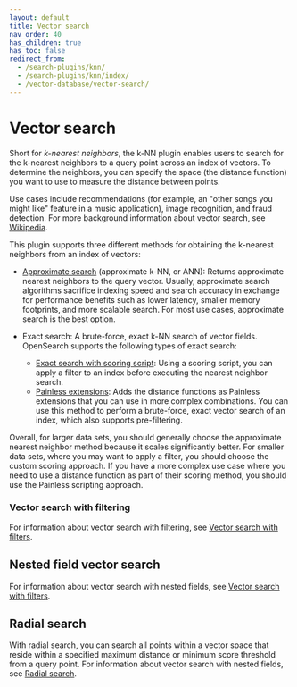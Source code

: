 ```yaml
---
layout: default
title: Vector search
nav_order: 40
has_children: true
has_toc: false
redirect_from:
  - /search-plugins/knn/
  - /search-plugins/knn/index/ 
  - /vector-database/vector-search/     
---
```


# Vector search

Short for *k-nearest neighbors*, the k-NN plugin enables users to search for the k-nearest neighbors to a query point across an index of vectors. To determine the neighbors, you can specify the space (the distance function) you want to use to measure the distance between points.

Use cases include recommendations (for example, an "other songs you might like" feature in a music application), image recognition, and fraud detection. For more background information about vector search, see [Wikipedia](https://en.wikipedia.org/wiki/Nearest_neighbor_search).

This plugin supports three different methods for obtaining the k-nearest neighbors from an index of vectors:

- [Approximate search](#approximate-search) (approximate k-NN, or ANN): Returns approximate nearest neighbors to the query vector. Usually, approximate search algorithms sacrifice indexing speed and search accuracy in exchange for performance benefits such as lower latency, smaller memory footprints, and more scalable search. For most use cases, approximate search is the best option.

- Exact search: A brute-force, exact k-NN search of vector fields. OpenSearch supports the following types of exact search: 
  - [Exact search with scoring script]({{site.url}}{{site.baseurl}}/search-plugins/knn/knn-score-script/): Using a scoring script, you can apply a filter to an index before executing the nearest neighbor search. 
  - [Painless extensions]({{site.url}}{{site.baseurl}}/search-plugins/knn/painless-functions/): Adds the distance functions as Painless extensions that you can use in more complex combinations. You can use this method to perform a brute-force, exact vector search of an index, which also supports pre-filtering. 


Overall, for larger data sets, you should generally choose the approximate nearest neighbor method because it scales significantly better. For smaller data sets, where you may want to apply a filter, you should choose the custom scoring approach. If you have a more complex use case where you need to use a distance function as part of their scoring method, you should use the Painless scripting approach.

### Vector search with filtering

For information about vector search with filtering, see [Vector search with filters]({{site.url}}{{site.baseurl}}/search-plugins/knn/filter-search-knn/).

## Nested field vector search

For information about vector search with nested fields, see [Vector search with filters]({{site.url}}{{site.baseurl}}/search-plugins/knn/nested-search-knn/).

## Radial search

With radial search, you can search all points within a vector space that reside within a specified maximum distance or minimum score threshold from a query point. For information about vector search with nested fields, see [Radial search]({{site.url}}{{site.baseurl}}/search-plugins/knn/radial-search-knn/).